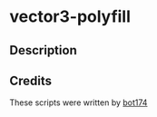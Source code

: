 # vector3-polyfill

## Description


## Credits
These scripts were written by [bot174](https://github.com/bot174)
